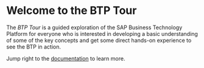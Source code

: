 # Welcome to the BTP Tour

The *BTP Tour* is a guided exploration of the SAP Business Technology Platform for everyone who is interested in developing a basic understanding of some of the key concepts and get some direct hands-on experience to see the BTP in action.

Jump right to the [documentation](https://btptour.baechle.me) to learn more.
